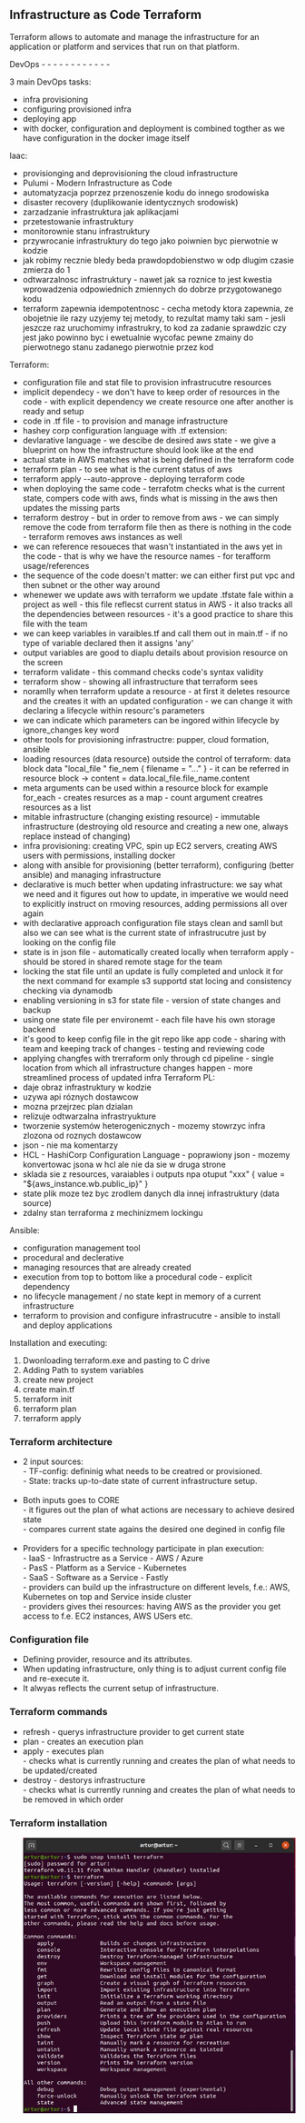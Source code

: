 <h2>Infrastructure as Code Terraform</h2>
<p>Terraform allows to automate and manage the infrastructure for an application or platform and services that run on that platform.</p>

DevOps - - - - - - - - - - - - 

3 main DevOps tasks:
+ infra provisioning
+ configuring provisioned infra 
+ deploying app
+ with docker, configuration and deployment is combined togther as we have configuration in the docker image itself

Iaac:
+ provisionging and deprovisioning the cloud infrastructure
+ Pulumi - Modern Infrastructure as Code
+ automatyzacja poprzez przenoszenie kodu do innego srodowiska
+ disaster recovery (duplikowanie identycznych srodowisk)
+ zarzadzanie infrastruktura jak aplikacjami
+ przetestowanie infrastruktury
+ monitorownie stanu infrastruktury
+ przywrocanie infrastruktury do tego jako poiwnien byc pierwotnie w kodzie
+ jak robimy recznie bledy beda prawdopdobienstwo w odp dlugim czasie zmierza do 1
+ odtwarzalnosc infrastruktury - nawet jak sa roznice to jest kwestia wprowadzenia odpowiednich zmiennych do dobrze przygotowanego kodu
+ terraform zapewnia idempotentnosc - cecha metody ktora zapewnia, ze obojetnie ile razy uzyjemy tej metody, to rezultat mamy taki sam - jesli jeszcze raz uruchomimy infrastrukry, to kod za zadanie sprawdzic czy jest jako powinno byc i ewetualnie wycofac pewne zmainy do pierwotnego stanu zadanego pierwotnie przez kod

Terraform:
+ configuration file and stat file to provision infrastrucutre resources
+ implicit dependecy - we don't have to keep order of resources in the code - with explicit dependency we create resource one after another is ready and setup
+ code in .tf file - to provision and manage infrastructure 
+ hashey corp configuration language with .tf extension:
+ devlarative language - we descibe de desired aws state -  we give a blueprint on how the infrastructure should look like at the end
+ actual state in AWS matches what is being defined in the terraform code
+ terraform plan - to see what is the current status of aws
+ terraform apply --auto-approve    - deploying terraform code
+ when doploying the same code - terrafotm checks what is the current state, compers code with aws, finds what is missing in the aws then updates the missing parts
+ terraform destroy - but in order to remove from aws - we can simply remove the code from terraform file then as there is nothing in the code - terraform removes aws instances as well
+ we can reference resoueces that wasn't instantiated in the aws yet in the code - that is why we have the resource names - for terafform usage/references
+ the sequence of the code doesn't matter: we can either first put vpc and then subnet or the other way around
+ whenewer we update aws with terraform we update .tfstate fale within a project as well - this file reflecst current status in AWS - it also tracks all the dependencies between resources - it's a good practice to share this file with the team
+ we can keep variables in varaibles.tf and call them out in main.tf - if no type of variable declared then it assigns 'any'
+ output variables are good to diaplu details about provision resource on the screen
+ terraform validate - this command checks code's syntax validity
+ terraform show - showing all infrastructure that terraform sees
+ noramlly when terraform update a resource - at first it deletes resource and the creates it with an updated configuration - we can change it with declaring a lifecycle within resourc's parameters
+ we can indicate which parameters can be ingored within lifecycle by ignore_changes key word
+ other tools for provisioning infrastructre: pupper, cloud formation, ansible
+ loading resources (data resource) outside the control of terraform: data block data "local_file " fie_nem { filename = "..." } - it can be referred in resource block -> content = data.local_file.file_name.content
+ meta arguments can be used within a resource block for example for_each - creates resurces as a map - count argument creatres resources as a list
+ mitable infrastructure (changing existing resource) - immutable infrastructure (destroying old resource and creating a new one, always replace instead of changing)
+ infra provisioning: creating VPC, spin up EC2 servers, creating AWS users with permissions, installing docker
+ along with ansible for provisioning (better terraform), configuring (better ansible) and managing infrastructure
+ declarative is much better when updating infrastructure: we say what we need and it figures out how to update, in imperative we would need to explicitly instruct on rmoving resources, adding  permissions all over again
+ with declarative approach configuration file stays clean and samll but also we can see what is the current state of infrastrucutre just by looking on the config file
+ state is in json file - automatically created locally when terraform apply - should be stored in shared remote stage for the team
+ locking the stat file until an update is fully completed and unlock it for the next command for example s3 supportd stat locing and consistency checking via dynamodb
+ enabling versioning in s3 for state file - version of state changes and backup
+ using one state file per environemt - each file have his own storage backend
+ it's good to keep config file in the git repo like app code - sharing with team and keeping track of changes - testing and reviewing code
+ applying changfes with trerraform only through cd pipeline - single location from which all infrastructure changes happen - more streamlined process of updated infra
Terraform PL:
+ daje obraz infrastruktury w kodzie
+ uzywa api róznych dostawcow
+ mozna przejrzec plan dzialan
+ relizuje odtwarzalna infrastryukture
+ tworzenie systemów heterogenicznych - mozemy stowrzyc infra zlozona od roznych dostawcow
+ json - nie ma komentarzy
+ HCL - HashiCorp Configuration Language - poprawiony json - mozemy konvertowac jsona w hcl ale nie da sie w druga strone
+ sklada sie z resources, varaiables i outputs npa otuput "xxx" { value = "${aws_instance.wb.public_ip}" }
+ state plik moze tez byc zrodlem danych dla innej infrastruktury (data source)
+ zdalny stan terraforma z mechinizmem lockingu

Ansible:
+ configuration management tool
+ procedural and declerative
+ managing resources that are already created
+ execution from top to bottom like a procedural code - explicit dependency
+ no lifecycle management / no state kept in memory of a current infrastructure
+ terraform to provision and configure infrastrucutre - ansible to install and deploy applications

Installation and executing:
1. Dwonloading  terraform.exe and pasting to C drive
2. Adding Path to system variables
3. create new project
4. create main.tf
5. terraform init
6. terraform plan
7. terraform apply


<h3>Terraform architecture</h3>
<ul>
  <li>2 input sources:
    <br>
    - TF-config: defininig what needs to be creatred or provisioned. <br>
    - State: tracks up-to-date state of current infrastructure setup.
  </li>
  <br>
  <li>Both inputs goes to CORE
    <br>
    - it figures out the plan of what actions are necessary to achieve desired state <br>
    - compares current state agains the desired one degined in config file
  </li>
  <br>
  <li>Providers for a specific technology participate in plan execution:
    <br>
    - IaaS  - Infrastructre as a Service   - AWS / Azure <br>
    - PasS  - Platform as a Service        - Kubernetes <br>
    - SaaS  - Software as a Service        - Fastly <br>
    - providers can build up the infrastructure on different levels, f.e.: AWS, Kubernetes on top and Service inside cluster <br>
    - providers gives thei resources: having AWS as the provider you get access to f.e. EC2 instances, AWS USers etc.
  </li>
</ul>

<h3>Configuration file</h3>
<ul>
  <li>Defining provider, resource and its attributes.</li>
  <li>When updating infrastructure, only thing is to adjust current config file and re-execute it.</li>
  <li>It alwyas reflects the current setup of infrastructure.</li>
</ul>

<h3>Terraform commands</h3>
<ul>
  <li>refresh - querys infrastructure provider to get current state</li>
  <li>plan - creates an execution plan</li>
  <li>apply - executes plan
    <br>
    - checks what is currently running and creates the plan of what needs to be updated/created
  </li>
  <li>destroy - destorys infrastructure 
    <br>
    - checks what is currently running and creates the plan of what needs to be removed in which order
  </li>
</ul>

<h3>Terraform installation</h3>
<ul>
  <img src="images/installation.JPG">
</ul>





